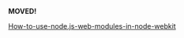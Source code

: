 **MOVED!**

[How-to-use-node.js-web-modules-in-node-webkit](https://github.com/rogerwang/node-webkit/wiki/How-to-use-3rd-party-node.js-modules-in-node-webkit)